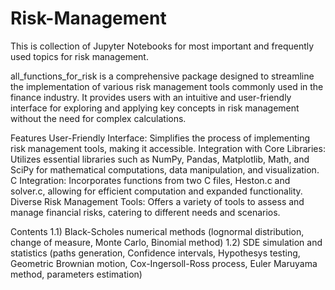 # Risk-Management
This is collection of Jupyter Notebooks for most important and frequently used topics for risk management.

all_functions_for_risk is a comprehensive package designed to streamline the implementation of various risk management tools commonly used in the finance industry. It provides users with an intuitive and user-friendly interface for exploring and applying key concepts in risk management without the need for complex calculations.

Features
User-Friendly Interface: Simplifies the process of implementing risk management tools, making it accessible.
Integration with Core Libraries: Utilizes essential libraries such as NumPy, Pandas, Matplotlib, Math, and SciPy for mathematical computations, data manipulation, and visualization.
C Integration: Incorporates functions from two C files, Heston.c and solver.c, allowing for efficient computation and expanded functionality.
Diverse Risk Management Tools: Offers a variety of tools to assess and manage financial risks, catering to different needs and scenarios.

Contents
1.1) Black-Scholes numerical methods (lognormal distribution, change of measure, Monte Carlo, Binomial method)
1.2) SDE simulation and statistics (paths generation, Confidence intervals, Hypothesys testing, Geometric Brownian motion, Cox-Ingersoll-Ross process, Euler Maruyama method, parameters estimation)
